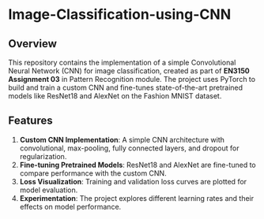 # Image-Classification-using-CNN

## Overview
This repository contains the implementation of a simple Convolutional Neural Network (CNN) for image classification, created as part of **EN3150 Assignment 03** in Pattern Recognition module. The project uses PyTorch to build and train a custom CNN and fine-tunes state-of-the-art pretrained models like ResNet18 and AlexNet on the Fashion MNIST dataset.

## Features
1. **Custom CNN Implementation**: A simple CNN architecture with convolutional, max-pooling, fully connected layers, and dropout for regularization.
2. **Fine-tuning Pretrained Models**: ResNet18 and AlexNet are fine-tuned to compare performance with the custom CNN.
3. **Loss Visualization**: Training and validation loss curves are plotted for model evaluation.
4. **Experimentation**: The project explores different learning rates and their effects on model performance.
